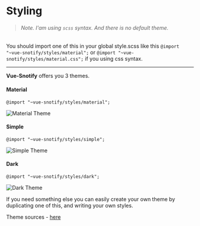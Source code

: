 # Styling

> ###### Note. I'am using `scss` syntax. And there is no default theme.

You should import one of this in your global style.scss like this `@import "~vue-snotify/styles/material";` or `@import "~vue-snotify/styles/material.css";` if you using css syntax.
_________________

**Vue-Snotify** offers you 3 themes.

#### Material
`@import "~vue-snotify/styles/material";`

![Material Theme](https://artemsky.github.io/vue-snotify/static/material.png)

#### Simple
`@import "~vue-snotify/styles/simple";`

![Simple Theme](https://artemsky.github.io/vue-snotify/static/simple.png)

#### Dark
`@import "~vue-snotify/styles/dark";`

![Dark Theme](https://artemsky.github.io/vue-snotify/static/dark.png)

If you need something else you can easily create your own theme by duplicating one of this, and writing your own styles.

Theme sources - [here](https://github.com/artemsky/vue-snotify/tree/master/src/styles)




